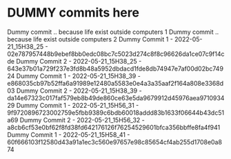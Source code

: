 # DUMMY commits here

Dummy commit .. because life exist outside computers 1
Dummy commit .. because life exist outside computers 2
Dummy Commit 1 - 2022-05-21_15H38_25 - 02e787957448b9ebef8bb0edc08bc7c5023d274c8f8c96626da1ce07c9f14cde
Dummy Commit 2 - 2022-05-21_15H38_25 - 643e37b01a729f237e3fd8b48a5952dbdacd1fde8db74947e7af00d02bc74924
Dummy Commit 1 - 2022-05-21_15H38_39 - e868035cb97b52ffa6a91989e12480a5583e0e4a3a35aaf2f164a808e3368d03
Dummy Commit 2 - 2022-05-21_15H38_39 - da14e67323c017faf579eb8b49de860ce63e5da9679912d45976aea971093429
Dummy Commit 1 - 2022-05-21_15H56_31 - 9f9720896723002759e5fbb9389c6bdb60018addd83b1633f06644b43dc51a69
Dummy Commit 2 - 2022-05-21_15H56_32 - a8cb6cf53e0bf62f8fd38fd642176126f76254529601bfca356bbffe8fa4f941
Dummy Commit 1 - 2022-05-21_15H58_41 - 60f666103f12580d43a91a1ec3c560e97657e98c85654cf4ab255d1708e0a874
